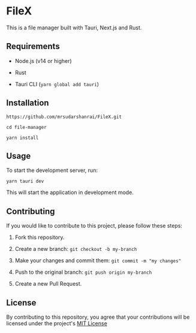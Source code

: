 # FileX

This is a file manager built with Tauri, Next.js and Rust.

## Requirements

- Node.js (v14 or higher)

- Rust

- Tauri CLI (`yarn global add tauri`)

## Installation

    https://github.com/mrsudarshanrai/FileX.git

    cd file-manager

    yarn install

## Usage

To start the development server, run:

    yarn tauri dev

This will start the application in development mode.

## Contributing

If you would like to contribute to this project, please follow these steps:

1. Fork this repository.

2. Create a new branch: `git checkout -b my-branch`

3. Make your changes and commit them: `git commit -m "my changes"`

4. Push to the original branch: `git push origin my-branch`

5. Create a new Pull Request.

## License

By contributing to this repository, you agree that your contributions will be licensed under the project's [MIT License](./LICENSE)
